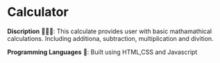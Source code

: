 # Calculator
<b>Discription</b>
👩🏽‍💻: This calculate provides user with basic mathamathical calculations.
Including additiona, subtraction, multiplication and divition. 

<b>Programming Languages</b>
📌: Built using HTML,CSS and Javascript

